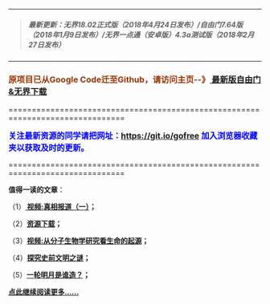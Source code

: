 ***
>##### 最新更新：无界18.02正式版（2018年4月24日发布）/自由门7.64版（2018年1月9日发布）/无界一点通（安卓版）4.3a测试版（2018年2月27日发布）
***

<h3><font color="#993300"> 原项目已从Google Code迁至Github，请访问主页--》<a href="https://github.com/sglfree/freesky/wiki/%E8%87%AA%E7%94%B1%E9%97%A8%E6%9C%80%E6%96%B0%E7%89%88%E4%B8%8B%E8%BD%BD-%E6%97%A0%E7%95%8C%E6%B5%8F%E8%A7%88%E6%9C%80%E6%96%B0%E6%AD%A3%E5%BC%8F%E7%89%88%E4%B8%8B%E8%BD%BD-%E7%BF%BB%E5%A2%99%E8%BD%AF%E4%BB%B6%E4%B8%8B%E8%BD%BD" target="_blank"> 最新版自由门&无界下载</a></font></h3>
<p>===============================================================================</p>
<font color="blue" size="3"><strong>关注最新资源的同学请把网址：<font color="#993300"><a href="https://git.io/gofree" target="_blank">https://git.io/gofree</a> </font>加入浏览器收藏夹以获取及时的更新。</strong></font>
<p>===============================================================================</p>
<p><strong>值得一读的文章</strong>：</p>
<p>（1）<strong><a href="https://dy4xi4w0e3b1u.cloudfront.net/go/truth" target="_blank"> 视频:真相报道（一）</a>；</strong></p>
<p>（2）<strong><a href="https://dy4xi4w0e3b1u.cloudfront.net/res-download/" target="_blank">资源下载</a>；</strong></p>
<p>（3）<strong><a href="https://dy4xi4w0e3b1u.cloudfront.net/go/biology" target="_blank">视频:从分子生物学研究看生命的起源</a>；</strong></p>
<p>（4）<strong><a href="https://dy4xi4w0e3b1u.cloudfront.net/go/discovery" target="_blank">探究史前文明之谜</a>；</strong></p>
<p>（5）<strong><a href="https://dy4xi4w0e3b1u.cloudfront.net/go/moon" target="_blank">一轮明月是谁造？</a>；</strong></p>
<p><strong><a href="https://dy4xi4w0e3b1u.cloudfront.net/" target="_blank">点此继续阅读更多……</a></strong></p>


